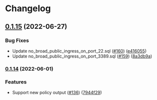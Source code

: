 # Changelog

## [0.1.15](https://github.com/cloudquery-policies/aws/compare/v0.1.14...v0.1.15) (2022-06-27)


### Bug Fixes

* Update no_broad_public_ingress_on_port_22.sql ([#160](https://github.com/cloudquery-policies/aws/issues/160)) ([e416055](https://github.com/cloudquery-policies/aws/commit/e41605562c3201b1fab3962e110613855475c6e5))
* Update no_broad_public_ingress_on_port_3389.sql ([#159](https://github.com/cloudquery-policies/aws/issues/159)) ([8a3db9a](https://github.com/cloudquery-policies/aws/commit/8a3db9a5c54e0b3f9d81a783d7042079338a701e))

### [0.1.14](https://github.com/cloudquery-policies/aws/compare/v0.1.13...v0.1.14) (2022-06-01)


### Features

* Support new policy output ([#136](https://github.com/cloudquery-policies/aws/issues/136)) ([7944f29](https://github.com/cloudquery-policies/aws/commit/7944f2961167bf41e54617825f095d9d97da06f7))
